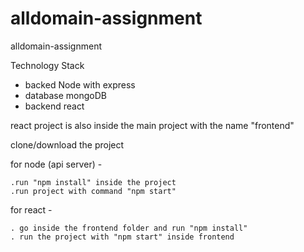 # alldomain-assignment
alldomain-assignment

Technology Stack 
- backed  Node with express
- database mongoDB
- backend react

react project is also inside the main project with the name "frontend"

clone/download the project


for node (api server) -

    .run "npm install" inside the project
    .run project with command "npm start"

for react - 

    . go inside the frontend folder and run "npm install"
    . run the project with "npm start" inside frontend
